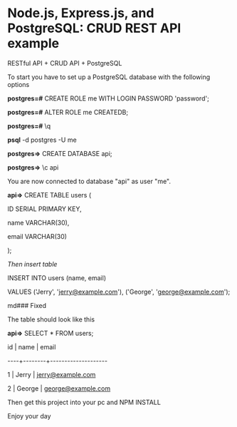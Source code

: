 # Node.js, Express.js, and PostgreSQL: CRUD REST API example

RESTful API + CRUD API + PostgreSQL

To start you have to set up a PostgreSQL database with the following options

**postgres=#** CREATE ROLE me WITH LOGIN PASSWORD 'password';

**postgres=#** ALTER ROLE me CREATEDB;

**postgres=#** \q

**psql** -d postgres -U me

**postgres=>** CREATE DATABASE api;

**postgres=>** \c api

You are now connected to database "api" as user "me".

**api=>** CREATE TABLE users (

ID SERIAL PRIMARY KEY,

name VARCHAR(30),

email VARCHAR(30)

);

_Then insert table_

INSERT INTO users (name, email)

VALUES ('Jerry', 'jerry@example.com'), ('George', 'george@example.com');

md### Fixed

The table should look like this

**api=>** SELECT \* FROM users;

id | name | email

----+--------+--------------------

1 | Jerry | jerry@example.com

2 | George | george@example.com

Then get this project into your pc and NPM INSTALL

Enjoy your day
